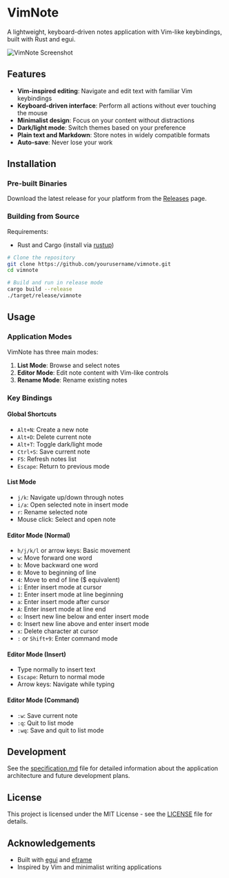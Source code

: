 # VimNote

A lightweight, keyboard-driven notes application with Vim-like keybindings, built with Rust and egui.

![VimNote Screenshot](screenshot.png) <!-- Add a screenshot once available -->

## Features

- **Vim-inspired editing**: Navigate and edit text with familiar Vim keybindings
- **Keyboard-driven interface**: Perform all actions without ever touching the mouse
- **Minimalist design**: Focus on your content without distractions
- **Dark/light mode**: Switch themes based on your preference
- **Plain text and Markdown**: Store notes in widely compatible formats
- **Auto-save**: Never lose your work

## Installation

### Pre-built Binaries

Download the latest release for your platform from the [Releases](https://github.com/yourusername/vimnote/releases) page.

### Building from Source

Requirements:
- Rust and Cargo (install via [rustup](https://rustup.rs/))

```bash
# Clone the repository
git clone https://github.com/yourusername/vimnote.git
cd vimnote

# Build and run in release mode
cargo build --release
./target/release/vimnote
```

## Usage

### Application Modes

VimNote has three main modes:

1. **List Mode**: Browse and select notes
2. **Editor Mode**: Edit note content with Vim-like controls
3. **Rename Mode**: Rename existing notes

### Key Bindings

#### Global Shortcuts

- `Alt+N`: Create a new note
- `Alt+D`: Delete current note
- `Alt+T`: Toggle dark/light mode
- `Ctrl+S`: Save current note
- `F5`: Refresh notes list
- `Escape`: Return to previous mode

#### List Mode

- `j/k`: Navigate up/down through notes
- `i/a`: Open selected note in insert mode
- `r`: Rename selected note
- Mouse click: Select and open note

#### Editor Mode (Normal)

- `h/j/k/l` or arrow keys: Basic movement
- `w`: Move forward one word
- `b`: Move backward one word
- `0`: Move to beginning of line
- `4`: Move to end of line ($ equivalent)
- `i`: Enter insert mode at cursor
- `I`: Enter insert mode at line beginning
- `a`: Enter insert mode after cursor
- `A`: Enter insert mode at line end
- `o`: Insert new line below and enter insert mode
- `O`: Insert new line above and enter insert mode
- `x`: Delete character at cursor
- `:` or `Shift+9`: Enter command mode

#### Editor Mode (Insert)

- Type normally to insert text
- `Escape`: Return to normal mode
- Arrow keys: Navigate while typing

#### Editor Mode (Command)

- `:w`: Save current note
- `:q`: Quit to list mode
- `:wq`: Save and quit to list mode

## Development

See the [specification.md](specification.md) file for detailed information about the application architecture and future development plans.

## License

This project is licensed under the MIT License - see the [LICENSE](LICENSE) file for details.

## Acknowledgements

- Built with [egui](https://github.com/emilk/egui) and [eframe](https://github.com/emilk/egui/tree/master/eframe)
- Inspired by Vim and minimalist writing applications 